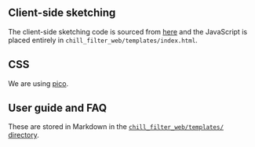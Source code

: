## Client-side sketching

The client-side sketching code is sourced from
[here](https://github.com/sourmash-bio/branchwater/tree/main/app/static)
and the JavaScript is placed entirely in
`chill_filter_web/templates/index.html`.

## CSS

We are using [pico](https://picocss.com/docs).

## User guide and FAQ

These are stored in Markdown in the [`chill_filter_web/templates/` directory](https://github.com/dib-lab/chill-filter/tree/main/chill_filter_web/templates).

